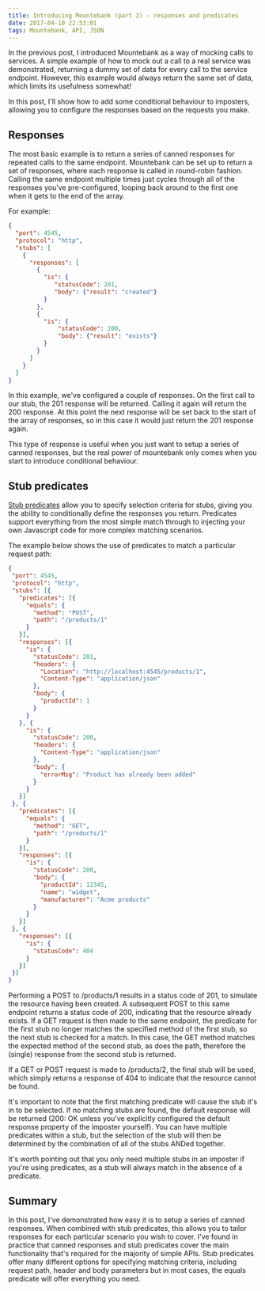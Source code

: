 ```yaml
---
title: Introducing Mountebank (part 2) - responses and predicates
date: 2017-04-10 22:53:01
tags: Mountebank, API, JSON
---
```


In the previous post, I introduced Mountebank as a way of mocking calls to services. A simple example of how to mock out a call to a real service was demonstrated, returning a dummy set of data for every call to the service endpoint. However, this example would always return the same set of data, which limits its usefulness somewhat!

In this post, I'll show how to add some conditional behaviour to imposters, allowing you to configure the responses based on the requests you make.
<!-- more -->

## Responses

The most basic example is to return a series of canned responses for repeated calls to the same endpoint. Mountebank can be set up to return a set of responses, where each response is called in round-robin fashion. Calling the same endpoint multiple times just cycles through all of the responses you've pre-configured, looping back around to the first one when it gets to the end of the array.

For example:

````json
{
  "port": 4545,
  "protocol": "http",
  "stubs": [
    {
      "responses": [
        {
          "is": {
             "statusCode": 201,
             "body": {"result": "created"}
          }
        },
        {
          "is": {
              "statusCode": 200,
              "body": {"result": "exists"}
          }
        }
      ]
    }
  ]
}
````

In this example, we've configured a couple of responses. On the first call to our stub, the 201 response will be returned.  Calling it again will return the 200 response.  At this point the next response will be set back to the start of the array of responses, so in this case it would just return  the 201 response again.

This type of response is useful when you just want to setup a series of canned responses, but the real power of mountebank only comes when you start to introduce conditional behaviour.

## Stub predicates

[Stub predicates](http://www.mbtest.org/docs/api/predicates) allow you to specify selection criteria for stubs, giving you the ability to conditionally define the responses you return.  Predicates support everything from the most simple match through to injecting your own Javascript code for more complex matching scenarios.

The example below shows the use of predicates to match a particular request path:

 ````json
 {
  "port": 4545,
  "protocol": "http",
  "stubs": [{
    "predicates": [{
      "equals": {
        "method": "POST",
        "path": "/products/1"
      }
    }],
    "responses": [{
      "is": {
        "statusCode": 201,
        "headers": {
          "Location": "http://localhost:4545/products/1",
          "Content-Type": "application/json"
        },
        "body": {
          "productId": 1
        }
      }
    }, {
      "is": {
        "statusCode": 200,
        "headers": {
          "Content-Type": "application/json"
        },
        "body": {
          "errorMsg": "Product has already been added"
        }
      }
    }]
  }, {
    "predicates": [{
      "equals": {
        "method": "GET",
        "path": "/products/1"
      }
    }],
    "responses": [{
      "is": {
        "statusCode": 200,
        "body": {
          "productId": 12345,
          "name": "widget",
          "manufacturer": "Acme products"
        }
      }
    }]
  }, {
    "responses": [{
      "is": {
        "statusCode": 404
      }
    }]
  }]
}
````

Performing a POST to /products/1 results in a status code of 201, to simulate the resource having been created. A subsequent POST to this same endpoint returns a status code of 200, indicating that the resource already exists. If a GET request is then made to the same endpoint, the predicate for the first stub no longer matches the specified method of the first stub, so the next stub is checked for a match. In this case, the GET method matches the expected method of the second stub, as does the path, therefore the (single) response from the second stub is returned.

If a GET or POST request is made to /products/2, the final stub will be used, which simply returns a response of 404 to indicate that the resource cannot be found.

It's important to note that the first matching predicate will cause the stub it's in to be selected. If no matching stubs are found, the default response will be returned (200: OK unless you've explicitly configured the default response property of the imposter yourself). You can have multiple predicates within a stub, but the selection of the stub will then be determined by the combination of all of the stubs ANDed together.

It's worth pointing out that you only need multiple stubs in an imposter if you're using predicates, as a stub will always match in the absence of a predicate. 

## Summary
In this post, I've demonstrated how easy it is to setup a series of canned responses. When combined with stub predicates, this allows you to tailor responses for each particular scenario you wish to cover. I've found in practice that canned responses and stub predicates cover the main functionality that's required for the majority of simple APIs. Stub predicates offer many different options for specifying matching criteria, including request path, header and body parameters but in most cases, the equals predicate will offer everything you need.